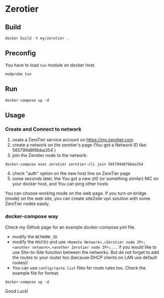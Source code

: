 # Zerotier

## Build

```
docker build -t my/zerotier .
```

## Preconfig

You have to load `tun` module on docker host.

```
modprobe tun
```

## Run

```
docker-compose up -d
```

## Usage

### Create and Connect to network

  1. ceate a ZeroTier service account on https://my.zerotier.com
  2. create a network on the zerotier's page (You got a Network ID like: 565799d8f6bba354 )
  3. join the Zerotier node to the network:
```
docker-compose exec zerotier zerotier-cli join 565799d8f6bba354
```
  4. check "auth" option on the new host line on ZeroTier page
  5. some seconds later, the You got a new zt0 (or something similar) NIC on your docker host, and You can ping other hosts

You can choose working mode on the web page. If you turn on bridge (mode) on the web site, you can create site2site vpn solution with some ZeroTier nodes easily.

### docker-compose way

Check my Github page for an example docker-compose.yml file.

  - modify the `NETWORK_ID`
  - modify the `ROUTES` and use `<Remote Network>,<Zerotier node IP>;<another network>,<another Zerotier node IP>;...` if you would like to use Site-to-Site function between the networks. But do not forget to add the routes to your router too (because DHCP clients on LAN use default routes)!
  - You can use `config/route.list` files for route rules too. Check the example file for format. 

```
docker-compose up -d
```


Good Luck!

